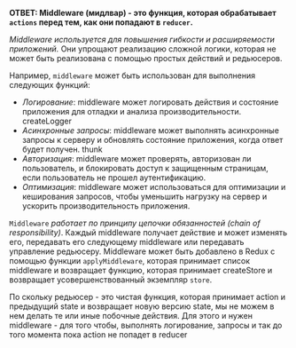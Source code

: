 **ОТВЕТ:
	Middleware (мидлвар) - это функция, которая обрабатывает  `actions` перед тем, как они попадают в  `reducer`.**

*Middleware используется для повышения гибкости и расширяемости приложений.* Они упрощают реализацию сложной логики, которая не может быть реализована с помощью простых действий и редьюсеров. 

Например, `middleware` может быть использован для выполнения следующих функций:
-   *Логирование*: middleware может логировать действия и состояние приложения для отладки и анализа производительности. createLogger
-   *Асинхронные запросы*: middleware может выполнять асинхронные запросы к серверу и обновлять состояние приложения, когда ответ будет получен. thunk
-   *Авторизация*: middleware может проверять, авторизован ли пользователь, и блокировать доступ к защищенным страницам, если пользователь не прошел аутентификацию. 
-   *Оптимизация*: middleware может использоваться для оптимизации и кеширования запросов, чтобы уменьшить нагрузку на сервер и ускорить производительность приложения.

`Middleware` *работает по принципу цепочки обязанностей (chain of responsibility)*. Каждый middleware получает действие и может изменять его, передавать его следующему middleware или передавать управление редьюсеру. Middleware может быть добавлено в Redux с помощью функции `applyMiddleware`, которая принимает список middleware и возвращает функцию, которая принимает createStore и возвращает усовершенствованный экземпляр `store`.

По скольку редьюсер - это чистая функция, которая принимает action и предыдущий state и возвращает новую версию state, мы не можем в нем делать те или иные побочные действия. Для этого и нужен middleware - для того чтобы, выполнять логирование, запросы и так до того момента пока action не попадет в reducer